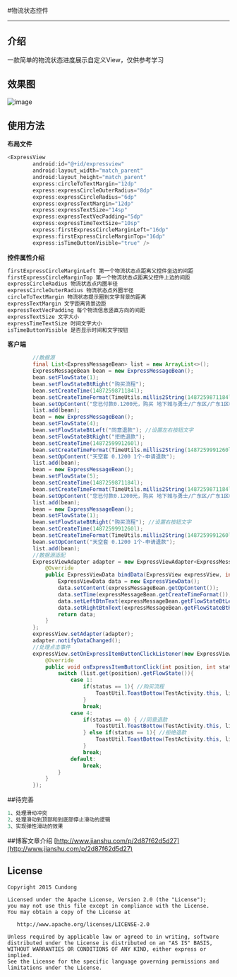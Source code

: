#物流状态控件

------

## 介绍
一款简单的物流状态进度展示自定义View，仅供参考学习

## **效果图**
![image](https://github.com/xiaomanzijia/ExpressView/blob/master/screen/express.gif)

## **使用方法**

**布局文件**
```java
<ExpressView
        android:id="@+id/expressview"
        android:layout_width="match_parent"
        android:layout_height="match_parent"
        express:circleToTextMargin="12dp"
        express:expressCircleOuterRadius="8dp"
        express:expressCircleRadius="6dp"
        express:expressTextMargin="12dp"
        express:expressTextSize="14sp"
        express:expressTextVecPadding="5dp"
        express:expressTimeTextSize="10sp"
        express:firstExpressCircleMarginLeft="16dp"
        express:firstExpressCircleMarginTop="16dp"
        express:isTimeButtonVisible="true" />
```

**控件属性介绍**

```java
firstExpressCircleMarginLeft 第一个物流状态点距离父控件坐边的间距
firstExpressCircleMarginTop 第一个物流状态点距离父控件上边的间距
expressCircleRadius 物流状态点内圈半径
expressCircleOuterRadius 物流状态点外圈半径
circleToTextMargin 物流状态提示圈到文字背景的距离
expressTextMargin 文字距离背景边距
expressTextVecPadding 每个物流信息竖直方向的间距
expressTextSize 文字大小
expressTimeTextSize 时间文字大小
isTimeButtonVisible 是否显示时间和文字按钮
```

**客户端**
```java
        //数据源
        final List<ExpressMessageBean> list = new ArrayList<>();
        ExpressMessageBean bean = new ExpressMessageBean();
        bean.setFlowState(1);
        bean.setFlowStateBtRight("购买流程");
        bean.setCreateTime(1487259871184l);
        bean.setCreateTimeFormat(TimeUtils.millis2String(1487259871184l));
        bean.setOpContent("您已付款0.1200元，购买 地下城与勇士/广东区/广东1区帐号，请联系卖家卡罗特将密保手机绑定您的手机号 189****2298");
        list.add(bean);
        bean = new ExpressMessageBean();
        bean.setFlowState(4);
        bean.setFlowStateBtLeft("同意退款"); //设置左右按钮文字
        bean.setFlowStateBtRight("拒绝退款");
        bean.setCreateTime(1487259991260l);
        bean.setCreateTimeFormat(TimeUtils.millis2String(1487259991260l));
        bean.setOpContent("天空套 0.1200 1个-申请退款");
        list.add(bean);
        bean = new ExpressMessageBean();
        bean.setFlowState(5);
        bean.setCreateTime(1487259871184l);
        bean.setCreateTimeFormat(TimeUtils.millis2String(1487259871184l));
        bean.setOpContent("您已付款0.1200元，购买 地下城与勇士/广东区/广东1区帐号，请联系卖家卡罗特将密保手机绑定您的手机号 189****2298");
        list.add(bean);
        bean = new ExpressMessageBean();
        bean.setFlowState(1);
        bean.setFlowStateBtRight("购买流程"); //设置右按钮文字
        bean.setCreateTime(1487259991260l);
        bean.setCreateTimeFormat(TimeUtils.millis2String(1487259991260l));
        bean.setOpContent("天空套 0.1200 1个-申请退款");
        list.add(bean);
        //数据源适配
        ExpressViewAdapter adapter = new ExpressViewAdapter<ExpressMessageBean>(list) {
            @Override
            public ExpressViewData bindData(ExpressView expressView, int position, ExpressMessageBean expressMessageBean) {
                ExpressViewData data = new ExpressViewData();
                data.setContent(expressMessageBean.getOpContent());
                data.setTime(expressMessageBean.getCreateTimeFormat());
                data.setLeftBtnText(expressMessageBean.getFlowStateBtLeft());
                data.setRightBtnText(expressMessageBean.getFlowStateBtRight());
                return data;
            }
        };
        expressView.setAdapter(adapter);
        adapter.notifyDataChanged();
        //处理点击事件
        expressView.setOnExpressItemButtonClickListener(new ExpressView.OnExpressItemButtonClickListener() {
            @Override
            public void onExpressItemButtonClick(int position, int status) {
                switch (list.get(position).getFlowState()){
                    case 1:
                        if(status == 1){ //购买流程
                            ToastUtil.ToastBottow(TestActivity.this, list.get(position).getFlowStateBtRight());
                        }
                        break;
                    case 4:
                        if(status == 0) { //同意退款
                            ToastUtil.ToastBottow(TestActivity.this, list.get(position).getFlowStateBtLeft());
                        } else if(status == 1){ //拒绝退款
                            ToastUtil.ToastBottow(TestActivity.this, list.get(position).getFlowStateBtRight());
                        }
                        break;
                    default:
                        break;
                }
            }
        });
```

##待完善

```java
1、处理滑动冲突
2、处理滑动到顶部和到底部停止滑动的逻辑
3、实现弹性滑动的效果
```


##博客文章介绍
[http://www.jianshu.com/p/2d87f62d5d27](http://www.jianshu.com/p/2d87f62d5d27)


## License

    Copyright 2015 Cundong

    Licensed under the Apache License, Version 2.0 (the "License");
    you may not use this file except in compliance with the License.
    You may obtain a copy of the License at

       http://www.apache.org/licenses/LICENSE-2.0

    Unless required by applicable law or agreed to in writing, software
    distributed under the License is distributed on an "AS IS" BASIS,
    WITHOUT WARRANTIES OR CONDITIONS OF ANY KIND, either express or implied.
    See the License for the specific language governing permissions and
    limitations under the License.
